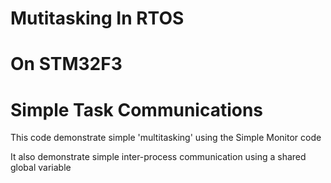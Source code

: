 # Mutitasking In RTOS

# On STM32F3

# Simple Task Communications

This code demonstrate simple 'multitasking' using the Simple Monitor code

It also demonstrate simple inter-process communication using a shared global variable
